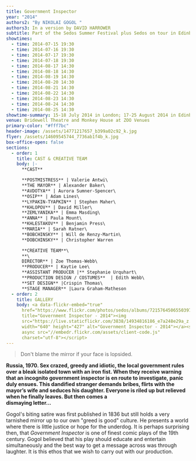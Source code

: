 ```yaml
---
title: Government Inspector
year: "2014"
authors2: "By NIKOLAI GOGOL "
authors3: In a version by DAVID HARROWER
subtitle: Part of the Sedos Summer Festival plus Sedos on tour in Edinburgh
showtimes:
  - time: 2014-07-15 19:30
  - time: 2014-07-16 19:30
  - time: 2014-07-17 19:30
  - time: 2014-07-18 19:30
  - time: 2014-08-17 14:30
  - time: 2014-08-18 14:30
  - time: 2014-08-19 14:30
  - time: 2014-08-20 14:30
  - time: 2014-08-21 14:30
  - time: 2014-08-22 14:30
  - time: 2014-08-23 14:30
  - time: 2014-08-24 14:30
  - time: 2014-08-25 14:30
showtime-summary: 15-18 July 2014 in London; 17-25 August 2014 in Edinburgh
venue: Bridewell Theatre and Monkey House at ZOO Venues
primary-color: "#fff7bc"
header-image: /assets/14771217657_b399a02c92_k.jpg
flyer: /assets/14609545744_7736ab1f4b_k.jpg
box-office-open: false
sections:
  - order: 1
    title: CAST & CREATIVE TEAM
    body: |-
      **CAST**

      **POSTMISTRESS** | Valerie Antwi\
      **THE MAYOR** | Alexander Baker\
      **AVDOTYA** | Aurora Sumner-Spencer\
      **OSIP** | Adam Lines\
      **LYPAKIN-TYAPKIN** | Stephen Maher\
      **KHLOPOV** | David Miller\
      **ZEMLYANIKA** | Emma Masding\
      **ANNA** | Paula Mount\
      **KHLESTAKOV** | Benjamin Press\
      **MARIA** | Sarah Ratner\
      **BOBCHINSKY** | Will de Renzy-Martin\
      **DOBCHINSKY** | Christopher Warren

      **CREATIVE TEAM**\
      **\
      DIRECTOR** | Zoe Thomas-Webb\
      **PRODUCER** | Kaytie Lee\
      **ASSISTANT PRODUCER |** Stephanie Urquhart\
      **PRODUCTION DESIGN / COSTUMES**  | Edith Webb\
      **SET DESIGN** |Crispin Thomas\
      **STAGE MANAGER** |Laura Graham-Matheson
  - order: 2
    title: GALLERY
    body: <a data-flickr-embed="true"
      href="https://www.flickr.com/photos/sedos/albums/72157645065503977"
      title="Government Inspector - 2014"><img
      src="https://live.staticflickr.com/3838/14934816186_e7a248e29a_z.jpg"
      width="640" height="427" alt="Government Inspector - 2014"></a><script
      async src="//embedr.flickr.com/assets/client-code.js"
      charset="utf-8"></script>
---
```

> Don't blame the mirror if your face is lopsided.

**Russia, 1970. Sex crazed, greedy and idiotic, the local government rules over a bleak isolated town with an iron fist. When they receive warning that an incognito government inspector is en route to investigate, panic duly ensues. This dandified stranger demands bribes, flirts with the mayor’s wife and seduces his daughter. Everyone is riled up but relieved when he finally leaves. But then comes a**\
**dismaying letter...**

Gogol's biting satire was first published in 1836 but still holds a very tarnished mirror up to our own "greed is good" culture. He presents a world where there is little justice or hope for the underdog. It is perhaps surprising then, that *Government Inspector* is one of finest comic plays of the 19th century. Gogol believed that his play should educate and entertain simultaneously and the best way to get a message across was through laughter. It is this ethos that we wish to carry out with our production.